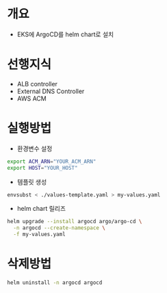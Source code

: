 # 개요
* EKS에 ArgoCD를 helm chart로 설치

# 선행지식
* ALB controller
* External DNS Controller
* AWS ACM

# 실행방법
* 환경변수 설정

```bash
export ACM_ARN="YOUR_ACM_ARN"
export HOST="YOUR_HOST"
```

* 템플릿 생성

```bash
envsubst < ./values-template.yaml > my-values.yaml
```

* helm chart 릴리즈

```bash
helm upgrade --install argocd argo/argo-cd \
  -n argocd --create-namespace \
  -f my-values.yaml
```

# 삭제방법

```bash
helm uninstall -n argocd argocd
```
